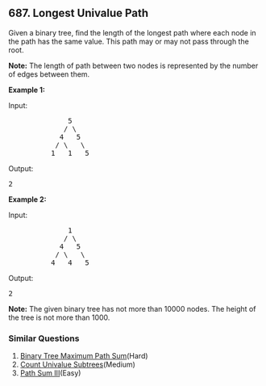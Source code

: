 ## 687. Longest Univalue Path

<p>Given a binary tree, find the length of the longest path where each node in the path has the same value. This path may or may not pass through the root.</p>

<p><b>Note:</b> The length of path between two nodes is represented by the number of edges between them.</p>

<p>
<b>Example 1:</b>
</p>


<p>
Input:
<pre>
              5
             / \
            4   5
           / \   \
          1   1   5
</pre>
</p>

<p>
Output:
<pre>
2
</pre>
</p>

<p>
<b>Example 2:</b>
</p>


<p>
Input:
<pre>
              1
             / \
            4   5
           / \   \
          4   4   5
</pre>
</p>

<p>
Output:
<pre>
2
</pre>
</p>

<p><b>Note:</b>
The given binary tree has not more than 10000 nodes.  The height of the tree is not more than 1000.
</p>

### Similar Questions
  1. [Binary Tree Maximum Path Sum](https://github.com/openset/leetcode/tree/master/solution/binary-tree-maximum-path-sum)(Hard)
  1. [Count Univalue Subtrees](https://github.com/openset/leetcode/tree/master/solution/count-univalue-subtrees)(Medium)
  1. [Path Sum III](https://github.com/openset/leetcode/tree/master/solution/path-sum-iii)(Easy)
